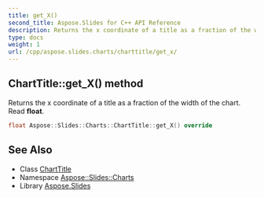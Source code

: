 ```yaml
---
title: get_X()
second_title: Aspose.Slides for C++ API Reference
description: Returns the x coordinate of a title as a fraction of the width of the chart. Read float.
type: docs
weight: 1
url: /cpp/aspose.slides.charts/charttitle/get_x/
---
```

## ChartTitle::get_X() method


Returns the x coordinate of a title as a fraction of the width of the chart. Read **float**.

```cpp
float Aspose::Slides::Charts::ChartTitle::get_X() override
```

## See Also

* Class [ChartTitle](./)
* Namespace [Aspose::Slides::Charts](../)
* Library [Aspose.Slides](../../)